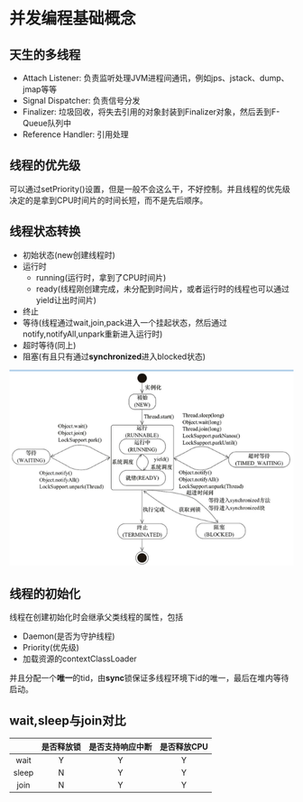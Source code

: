 # 并发编程基础概念

## 天生的多线程
- Attach Listener: 负责监听处理JVM进程间通讯，例如jps、jstack、dump、jmap等等
- Signal Dispatcher: 负责信号分发
- Finalizer: 垃圾回收，将失去引用的对象封装到Finalizer对象，然后丢到F-Queue队列中
- Reference Handler: 引用处理

## 线程的优先级
可以通过setPriority()设置，但是一般不会这么干，不好控制。并且线程的优先级决定的是拿到CPU时间片的时间长短，而不是先后顺序。

## 线程状态转换
- 初始状态(new创建线程时)
- 运行时
    - running(运行时，拿到了CPU时间片)
    - ready(线程刚创建完成，未分配到时间片，或者运行时的线程也可以通过yield让出时间片)
- 终止
- 等待(线程通过wait,join,pack进入一个挂起状态，然后通过notify,notifyAll,unpark重新进入运行时)
- 超时等待(同上)
- 阻塞(有且只有通过**synchronized**进入blocked状态)

![](../../images/线程的状态转化.png)

## 线程的初始化
线程在创建初始化时会继承父类线程的属性，包括
- Daemon(是否为守护线程)
- Priority(优先级)
- 加载资源的contextClassLoader

并且分配一个**唯一**的tid，由**sync**锁保证多线程环境下id的唯一，最后在堆内等待启动。

## wait,sleep与join对比
||是否释放锁|是否支持响应中断|是否释放CPU|
|:---:|:---:|:---:|:---:|
|wait|Y|Y|Y|
|sleep|N|Y|Y|
|join|N|Y|Y|
